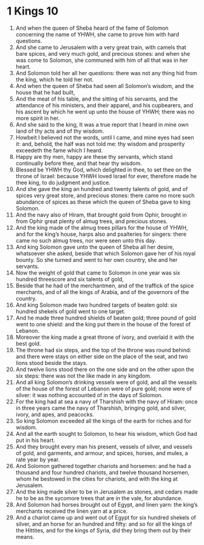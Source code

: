 ﻿# 1 Kings 10
1. And when the queen of Sheba heard of the fame of Solomon concerning the name of YHWH, she came to prove him with hard questions. 
2. And she came to Jerusalem with a very great train, with camels that bare spices, and very much gold, and precious stones: and when she was come to Solomon, she communed with him of all that was in her heart. 
3. And Solomon told her all her questions: there was not any thing hid from the king, which he told her not. 
4. And when the queen of Sheba had seen all Solomon’s wisdom, and the house that he had built, 
5. And the meat of his table, and the sitting of his servants, and the attendance of his ministers, and their apparel, and his cupbearers, and his ascent by which he went up unto the house of YHWH; there was no more spirit in her. 
6. And she said to the king, It was a true report that I heard in mine own land of thy acts and of thy wisdom. 
7. Howbeit I believed not the words, until I came, and mine eyes had seen it: and, behold, the half was not told me: thy wisdom and prosperity exceedeth the fame which I heard. 
8. Happy are thy men, happy are these thy servants, which stand continually before thee, and that hear thy wisdom. 
9. Blessed be YHWH thy God, which delighted in thee, to set thee on the throne of Israel: because YHWH loved Israel for ever, therefore made he thee king, to do judgment and justice. 
10. And she gave the king an hundred and twenty talents of gold, and of spices very great store, and precious stones: there came no more such abundance of spices as these which the queen of Sheba gave to king Solomon. 
11. And the navy also of Hiram, that brought gold from Ophir, brought in from Ophir great plenty of almug trees, and precious stones. 
12. And the king made of the almug trees pillars for the house of YHWH, and for the king’s house, harps also and psalteries for singers: there came no such almug trees, nor were seen unto this day. 
13. And king Solomon gave unto the queen of Sheba all her desire, whatsoever she asked, beside that which Solomon gave her of his royal bounty. So she turned and went to her own country, she and her servants. 
14.  Now the weight of gold that came to Solomon in one year was six hundred threescore and six talents of gold, 
15. Beside that he had of the merchantmen, and of the traffick of the spice merchants, and of all the kings of Arabia, and of the governors of the country. 
16.  And king Solomon made two hundred targets of beaten gold: six hundred shekels of gold went to one target. 
17. And he made three hundred shields of beaten gold; three pound of gold went to one shield: and the king put them in the house of the forest of Lebanon. 
18.  Moreover the king made a great throne of ivory, and overlaid it with the best gold. 
19. The throne had six steps, and the top of the throne was round behind: and there were stays on either side on the place of the seat, and two lions stood beside the stays. 
20. And twelve lions stood there on the one side and on the other upon the six steps: there was not the like made in any kingdom. 
21.  And all king Solomon’s drinking vessels were of gold, and all the vessels of the house of the forest of Lebanon were of pure gold; none were of silver: it was nothing accounted of in the days of Solomon. 
22. For the king had at sea a navy of Tharshish with the navy of Hiram: once in three years came the navy of Tharshish, bringing gold, and silver, ivory, and apes, and peacocks. 
23. So king Solomon exceeded all the kings of the earth for riches and for wisdom. 
24.  And all the earth sought to Solomon, to hear his wisdom, which God had put in his heart. 
25. And they brought every man his present, vessels of silver, and vessels of gold, and garments, and armour, and spices, horses, and mules, a rate year by year. 
26.  And Solomon gathered together chariots and horsemen: and he had a thousand and four hundred chariots, and twelve thousand horsemen, whom he bestowed in the cities for chariots, and with the king at Jerusalem. 
27. And the king made silver to be in Jerusalem as stones, and cedars made he to be as the sycomore trees that are in the vale, for abundance. 
28.  And Solomon had horses brought out of Egypt, and linen yarn: the king’s merchants received the linen yarn at a price. 
29. And a chariot came up and went out of Egypt for six hundred shekels of silver, and an horse for an hundred and fifty: and so for all the kings of the Hittites, and for the kings of Syria, did they bring them out by their means. 
